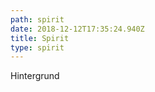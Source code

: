 ```yaml
---
path: spirit
date: 2018-12-12T17:35:24.940Z
title: Spirit
type: spirit
---
```

Hintergrund

<Bilder>
